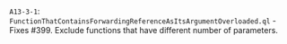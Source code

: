`A13-3-1`: `FunctionThatContainsForwardingReferenceAsItsArgumentOverloaded.ql`
    - Fixes #399. Exclude functions that have different number of parameters.